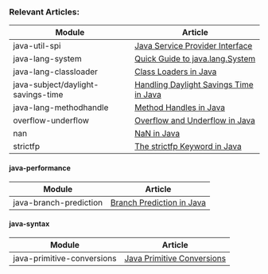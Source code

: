 ### Relevant Articles: 

Module | Article
--|--
java-util-spi | [Java Service Provider Interface](http://www.baeldung.com/java-spi)
java-lang-system | [Quick Guide to java.lang.System](http://www.baeldung.com/java-lang-system)
java-lang-classloader | [Class Loaders in Java](http://www.baeldung.com/java-classloaders)
java-subject/daylight-savings-time | [Handling Daylight Savings Time in Java](http://www.baeldung.com/java-daylight-savings)
java-lang-methodhandle | [Method Handles in Java](http://www.baeldung.com/java-method-handles)
overflow-underflow | [Overflow and Underflow in Java](https://www.baeldung.com/java-overflow-underflow)
nan | [NaN in Java](https://www.baeldung.com/java-not-a-number)
strictfp | [The strictfp Keyword in Java](https://www.baeldung.com/java-strictfp)


#### java-performance
Module | Article
--|--
java-branch-prediction | [Branch Prediction in Java](https://www.baeldung.com/java-branch-prediction)	

#### java-syntax
Module | Article
--|--
java-primitive-conversions | [Java Primitive Conversions](https://www.baeldung.com/java-primitive-conversions)